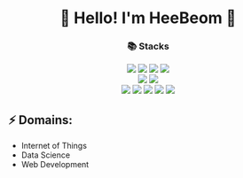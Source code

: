 <h1 align="center">🤠 Hello! I'm HeeBeom 🤠 </h1>





<div align=center> <h3>  📚 Stacks  </h3></div>

<div align=center> 
  <img src="https://img.shields.io/badge/Java-007396?style=flat&logo=java&logoColor=white"> 
  <img src="https://img.shields.io/badge/C-A8B9CC?style=flat&logo=C&logoColor=white">
  <img src="https://img.shields.io/badge/C++-A8B9CC?style=flat&logo=C&logoColor=white">
  <img src="https://img.shields.io/badge/Python-3776AB?style=flat&logo=python&logoColor=white"> 
  <br>
  
  <img src="https://img.shields.io/badge/Spring-6DB33F?style=flat&logo=Spring&logoColor=white"> 
  <img src="https://img.shields.io/badge/MySQL-4479A1?style=flat&logo=mysql&logoColor=white">
  <br>

  <img src="https://img.shields.io/badge/Linux-FCC624?style=flat&logo=linux&logoColor=black"> 
  <img src="https://img.shields.io/badge/Ubuntu-E95420?style=flat&logo=Ubuntu&logoColor=black">
  <img src="https://img.shields.io/badge/Amazon AWS-232F3E?style=flat&logo=amazonaws&logoColor=white"> 
  <img src="https://img.shields.io/badge/Git-F05032?style=flat&logo=git&logoColor=white">
  <img src="https://img.shields.io/badge/GitHub-181717?style=flat&logo=github&logoColor=white">
  
  <br>
</div>

## ⚡ Domains:
- Internet of Things
- Data Science
- Web Development

<!--
**ShinHB417/ShinHB417** is a ✨ _special_ ✨ repository because its `README.md` (this file) appears on your GitHub profile.

Here are some ideas to get you started:

- 🔭 I’m currently working on ...
- 🌱 I’m currently learning ...
- 👯 I’m looking to collaborate on ...
- 🤔 I’m looking for help with ...
- 💬 Ask me about ...
- 📫 How to reach me: ...
- 😄 Pronouns: ...
- ⚡ Fun fact: ...
-->
